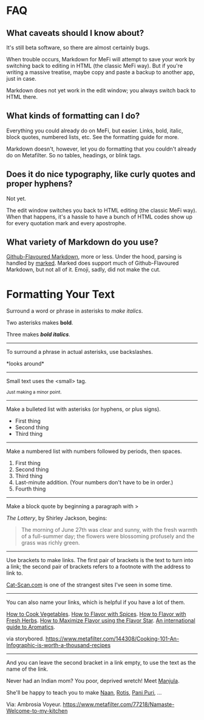 



FAQ
===

What caveats should I know about?
---------------------------------
It's still beta software, so there are almost certainly bugs. 

When trouble occurs, Markdown for MeFi will attempt to save your work by switching back to editing in HTML (the classic MeFi way). But if you're writing a massive treatise, maybe copy and paste a backup to another app, just in case.

Markdown does not yet work in the edit window; you always switch back to HTML there.

What kinds of formatting can I do?
----------------------------------
Everything you could already do on MeFi, but easier. Links, bold, italic, block quotes, numbered lists, etc. See the formatting guide for more.

Markdown doesn't, however, let you do formatting that you couldn't already do on Metafilter. So no tables, headings, or blink tags.

Does it do nice typography, like curly quotes and proper hyphens?
-----------------------------------------------------------------
Not yet. 

The edit window switches you back to HTML editing (the classic MeFi way). When that happens, it's a hassle to have a bunch of HTML codes show up for every quotation mark and every apostrophe. 

What variety of Markdown do you use?
------------------------------------
[Github-Flavoured Markdown][gfm], more or less. Under the hood, parsing is handled by [marked][]. Marked does support much of Github-Flavoured Markdown, but not all of it. Emoji, sadly, did not make the cut.

[gfm]: https://help.github.com/articles/github-flavored-markdown/
[marked]: https://github.com/chjj/marked

Formatting Your Text
====================
Surround a word or phrase in asterisks to *make italics*.

Two asterisks makes **bold**.

Three makes ***bold italics***.

---

To surround a phrase in actual asterisks, use backslashes.

\*looks around\*

---

Small text uses the &lt;small&gt; tag.

<small>Just making a minor point.</small>

---

Make a bulleted list with asterisks (or hyphens, or plus signs).

* First thing
* Second thing
* Third thing

---

Make a numbered list with numbers followed by periods, then spaces. 

1. First thing
2. Second thing
3. Third thing
3. Last-minute addition. (Your numbers don't have to be in order.)
4. Fourth thing

---

Make a block quote by beginning a paragraph with >

*The Lottery*, by Shirley Jackson, begins:

> The morning of June 27th was clear and sunny, with the fresh warmth of a full-summer day; the flowers were blossoming profusely and the grass was richly green.


---

Use brackets to make links. The first pair of brackets is the text to turn into a link; the second pair of brackets refers to a footnote with the address to link to.

[Cat-Scan.com][1] is one of the strangest sites I've seen in some time.

[1]: http://cat-scan.com

---

You can also name your links, which is helpful if you have a lot of them.

[How to Cook Vegetables][cook]. [How to Flavor with Spices][spices]. [How to Flavor with Fresh Herbs][herbs]. [How to Maximize Flavor using the Flavor Star][flavor star]. [An international guide to Aromatics][aromatics].

[cook]: http://www.cooksmarts.com/cooking-school-101/how-to-cook-vegetables/
[spices]: http://www.cooksmarts.com/cooking-school-101/guide-to-flavoring-spices/
[herbs]: http://www.cooksmarts.com/cooking-school-101/guide-herbs/
[flavor star]: http://www.cooksmarts.com/cooking-school-101/study-flavor-profiles/
[aromatics]: http://www.cooksmarts.com/cooking-school-101/build-flavor-cooking-aromatics/

via storybored. https://www.metafilter.com/144308/Cooking-101-An-Infographic-is-worth-a-thousand-recipes

---

And you can leave the second bracket in a link empty, to use the text as the name of the link.


Never had an Indian mom? You poor, deprived wretch! Meet [Manjula][]. 

She'll be happy to teach you to make [Naan][], [Rotis][], [Pani Puri][], ...

[manjula]: http://www.manjulaskitchen.com/
[naan]: http://www.youtube.com/watch?v=vow-kxTPatc
[rotis]: http://www.youtube.com/watch?v=jD4o_Lmy6bU
[pani puri]: http://www.youtube.com/watch?v=OBUM86Q87HA

Via: Ambrosia Voyeur. https://www.metafilter.com/77218/Namaste-Welcome-to-my-kitchen







